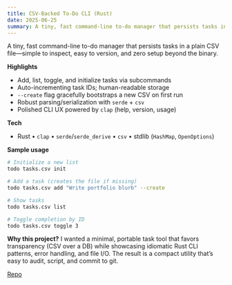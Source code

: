 ```yaml
---
title: CSV-Backed To-Do CLI (Rust)
date: 2025-06-25
summary: A tiny, fast command-line to-do manager that persists tasks in a plain CSV file—simple to inspect, easy to version, and zero setup beyond the binary.
---
```


A tiny, fast command-line to-do manager that persists tasks in a plain CSV file—simple to inspect, easy to version, and zero setup beyond the binary.  

**Highlights**
- Add, list, toggle, and initialize tasks via subcommands
- Auto-incrementing task IDs; human-readable storage
- `--create` flag gracefully bootstraps a new CSV on first run
- Robust parsing/serialization with `serde` + `csv`
- Polished CLI UX powered by `clap` (help, version, usage)

**Tech**
- Rust • `clap` • `serde`/`serde_derive` • `csv` • stdlib (`HashMap`, `OpenOptions`)

**Sample usage**
```bash
# Initialize a new list
todo tasks.csv init

# Add a task (creates the file if missing)
todo tasks.csv add "Write portfolio blurb" --create

# Show tasks
todo tasks.csv list

# Toggle completion by ID
todo tasks.csv toggle 3
```
**Why this project?**
I wanted a minimal, portable task tool that favors transparency (CSV over a DB) while showcasing idiomatic Rust CLI patterns, error handling, and file I/O. The result is a compact utility that’s easy to audit, script, and commit to git.

[Repo](https://github.com/nathanmandell99/todo-cli)
